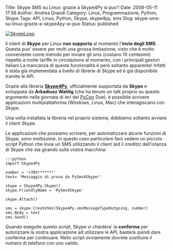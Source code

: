 Title: Skype SMS su Linux: grazie a Skype4Py si puo'!
Date: 2008-05-11 17:56
Author: Andrea Grandi
Category: Linux, Programmazione, Python, Skype
Tags: API, Linux, Python, Skype, skype4py, sms
Slug: skype-sms-su-linux-grazie-a-skype4py-si-puo
Status: published

[![SkypeLogo]({static}/images/2008/05/skype_logo.thumbnail.jpg)]()

Il client di **Skype** per Linux **non supporta** al momento l'**invio
degli SMS**. Questa puo' essere per molti una grossa limitazione, visto
che è molto conveniente come metodo per inviare gli sms (costano 10
centesimi) rispetto a molte tariffe in circolazione al momento, con i
principali gestori italiani.La mancanza di questa funzionalità è però
soltanto apparente! Infatti è stata già implementata a livello di
librerie di Skype ed è già disponibile tramite le API.

Grazie alla libreria [**Skype4Py**](https://developer.skype.com/wiki/Skype4Py), ufficialmente
supportata da **Skype** e sviluppata da **Arkadiusz Wahlig** (che ha
tenuto un talk proprio su questo argomento nella giornata di ieri del
[PyCon](http://www.pycon.it) Due), è possibile scrivere applicazioni
multipiattaforma (Windows, Linux, Mac) che interagiscano con Skype.

Una volta installata la libreria nel proprio sistema, dobbiamo soltanto
avviare il client Skype.

Le applicazioni che possiamo scrivere, per automatizzare alcune funzioni
di Skype, sono moltissime. In questo caso particolare farò vedere un
piccolo script Python che invia un SMS utilizzando il client (ed il
credito) dell'istanza di Skype che sta girando sulla vostra macchina:

    :::python
    import Skype4Py

    number = '+393*******'
    text= 'Messaggio di prova da PySms4Skype!'

    skype = Skype4Py.Skype()  
    skype.FriendlyName = 'PySms4Skype'

    skype.Attach()

    sms = skype.CreateSms(Skype4Py.smsMessageTypeOutgoing, number)  
    sms.Body = text  
    sms.Send()  

Quando eseguite questo script, Skype vi chiedera' la **conferma** per
autorizzare la vostra applicazione ad utilizzare le API, basterà quindi
dare conferma per continuare. Nello script ovviamente dovrete sostituire
il numero di telefono con uno valido.
